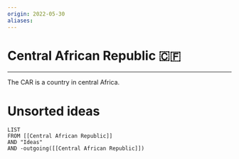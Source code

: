 ```yaml
---
origin: 2022-05-30
aliases: 
---
```

# Central African Republic 🇨🇫
---
The CAR is a country in central Africa.


# Unsorted ideas
```dataview
LIST 
FROM [[Central African Republic]]
AND "Ideas"
AND -outgoing([[Central African Republic]])
```

